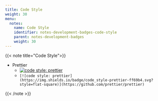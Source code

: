 ```yaml
---
title: Code Style
weight: 30
menu:
  notes:
    name: Code Style
    identifier: notes-development-badges-code-style
    parent: notes-development-badges
    weight: 30
---
```


{{< note title="Code Style">}}

- Prettier
  - [![code style: prettier](https://img.shields.io/badge/code_style-prettier-ff69b4.svg?style=flat-square)](https://github.com/prettier/prettier)
  - `[![code style: prettier](https://img.shields.io/badge/code_style-prettier-ff69b4.svg?style=flat-square)](https://github.com/prettier/prettier)`

{{< /note >}}
